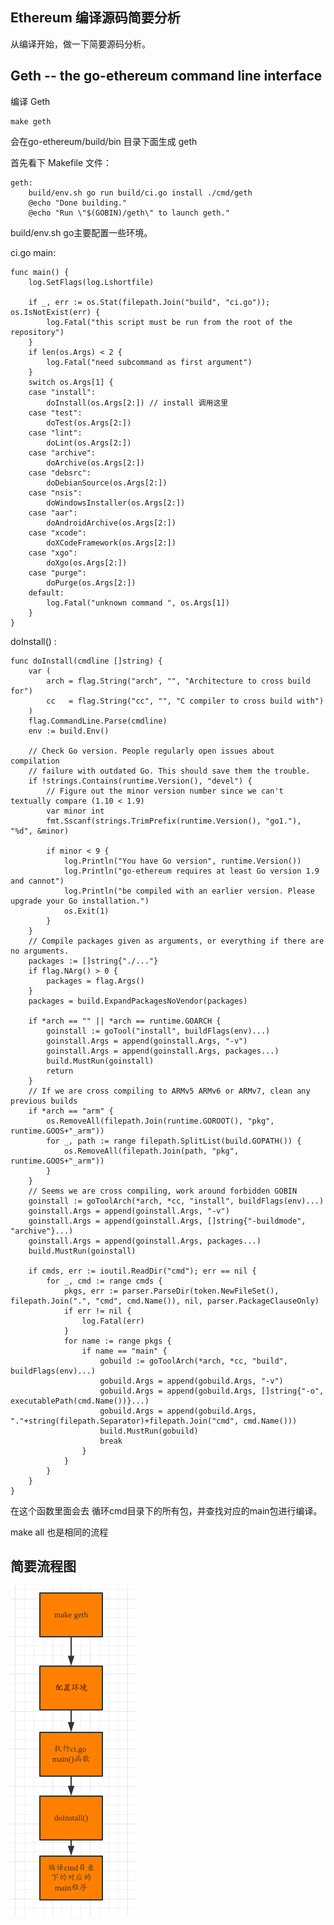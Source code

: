 ## Ethereum 编译源码简要分析

从编译开始，做一下简要源码分析。

## Geth -- the go-ethereum command line interface

编译 Geth

	make geth

会在go-ethereum/build/bin 目录下面生成 geth 

首先看下 Makefile 文件：

	geth:
		build/env.sh go run build/ci.go install ./cmd/geth
		@echo "Done building."
		@echo "Run \"$(GOBIN)/geth\" to launch geth."

build/env.sh go主要配置一些环境。

ci.go main:

	func main() {
		log.SetFlags(log.Lshortfile)

		if _, err := os.Stat(filepath.Join("build", "ci.go")); os.IsNotExist(err) {
			log.Fatal("this script must be run from the root of the repository")
		}
		if len(os.Args) < 2 {
			log.Fatal("need subcommand as first argument")
		}
		switch os.Args[1] {
		case "install":
			doInstall(os.Args[2:]) // install 调用这里
		case "test":
			doTest(os.Args[2:])
		case "lint":
			doLint(os.Args[2:])
		case "archive":
			doArchive(os.Args[2:])
		case "debsrc":
			doDebianSource(os.Args[2:])
		case "nsis":
			doWindowsInstaller(os.Args[2:])
		case "aar":
			doAndroidArchive(os.Args[2:])
		case "xcode":
			doXCodeFramework(os.Args[2:])
		case "xgo":
			doXgo(os.Args[2:])
		case "purge":
			doPurge(os.Args[2:])
		default:
			log.Fatal("unknown command ", os.Args[1])
		}
	}

doInstall() :

	func doInstall(cmdline []string) {
		var (
			arch = flag.String("arch", "", "Architecture to cross build for")
			cc   = flag.String("cc", "", "C compiler to cross build with")
		)
		flag.CommandLine.Parse(cmdline)
		env := build.Env()

		// Check Go version. People regularly open issues about compilation
		// failure with outdated Go. This should save them the trouble.
		if !strings.Contains(runtime.Version(), "devel") {
			// Figure out the minor version number since we can't textually compare (1.10 < 1.9)
			var minor int
			fmt.Sscanf(strings.TrimPrefix(runtime.Version(), "go1."), "%d", &minor)

			if minor < 9 {
				log.Println("You have Go version", runtime.Version())
				log.Println("go-ethereum requires at least Go version 1.9 and cannot")
				log.Println("be compiled with an earlier version. Please upgrade your Go installation.")
				os.Exit(1)
			}
		}
		// Compile packages given as arguments, or everything if there are no arguments.
		packages := []string{"./..."}
		if flag.NArg() > 0 {
			packages = flag.Args()
		}
		packages = build.ExpandPackagesNoVendor(packages)

		if *arch == "" || *arch == runtime.GOARCH {
			goinstall := goTool("install", buildFlags(env)...)
			goinstall.Args = append(goinstall.Args, "-v")
			goinstall.Args = append(goinstall.Args, packages...)
			build.MustRun(goinstall)
			return
		}
		// If we are cross compiling to ARMv5 ARMv6 or ARMv7, clean any previous builds
		if *arch == "arm" {
			os.RemoveAll(filepath.Join(runtime.GOROOT(), "pkg", runtime.GOOS+"_arm"))
			for _, path := range filepath.SplitList(build.GOPATH()) {
				os.RemoveAll(filepath.Join(path, "pkg", runtime.GOOS+"_arm"))
			}
		}
		// Seems we are cross compiling, work around forbidden GOBIN
		goinstall := goToolArch(*arch, *cc, "install", buildFlags(env)...)
		goinstall.Args = append(goinstall.Args, "-v")
		goinstall.Args = append(goinstall.Args, []string{"-buildmode", "archive"}...)
		goinstall.Args = append(goinstall.Args, packages...)
		build.MustRun(goinstall)

		if cmds, err := ioutil.ReadDir("cmd"); err == nil {
			for _, cmd := range cmds {
				pkgs, err := parser.ParseDir(token.NewFileSet(), filepath.Join(".", "cmd", cmd.Name()), nil, parser.PackageClauseOnly)
				if err != nil {
					log.Fatal(err)
				}
				for name := range pkgs {
					if name == "main" {
						gobuild := goToolArch(*arch, *cc, "build", buildFlags(env)...)
						gobuild.Args = append(gobuild.Args, "-v")
						gobuild.Args = append(gobuild.Args, []string{"-o", executablePath(cmd.Name())}...)
						gobuild.Args = append(gobuild.Args, "."+string(filepath.Separator)+filepath.Join("cmd", cmd.Name()))
						build.MustRun(gobuild)
						break
					}
				}
			}
		}
	}	
	
在这个函数里面会去 循环cmd目录下的所有包，并查找对应的main包进行编译。

make all 也是相同的流程

## 简要流程图
 
![](./images/2-make.png)

